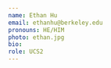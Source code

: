 ```yaml
---
name: Ethan Hu
email: ethanhu@berkeley.edu
pronouns: HE/HIM
photo: ethan.jpg
bio:
role: UCS2
---
```

